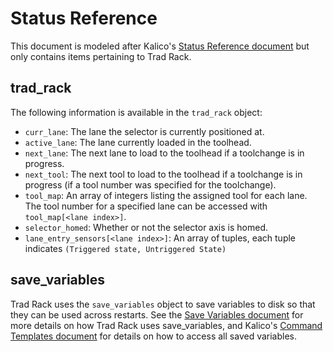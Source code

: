 # Status Reference

This document is modeled after Kalico's
[Status Reference document](https://docs.kalico.gg/Status_Reference.html)
but only contains items pertaining to Trad Rack.

## trad_rack

The following information is available in the `trad_rack` object:

- `curr_lane`: The lane the selector is currently positioned at.
- `active_lane`: The lane currently loaded in the toolhead.
- `next_lane`: The next lane to load to the toolhead if a toolchange
  is in progress.
- `next_tool`: The next tool to load to the toolhead if a toolchange
  is in progress (if a tool number was specified for the toolchange).
- `tool_map`: An array of integers listing the assigned tool for each
  lane. The tool number for a specified lane can be accessed with
  `tool_map[<lane index>]`.
- `selector_homed`: Whether or not the selector axis is homed.
- `lane_entry_sensors[<lane index>]`: An array of tuples, each tuple indicates `(Triggered state, Untriggered State)`

## save_variables

Trad Rack uses the `save_variables` object to save variables to disk
so that they can be used across restarts. See the
[Save Variables document](Save_Variables.md) for more details
on how Trad Rack uses save_variables, and Kalico's
[Command Templates document](https://docs.kalico.gg/Command_Templates.html#save-variables-to-disk)
for details on how to access all saved variables.
